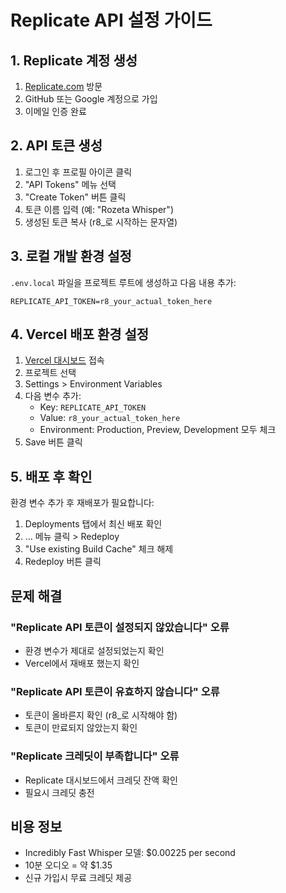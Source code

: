 # Replicate API 설정 가이드

## 1. Replicate 계정 생성
1. [Replicate.com](https://replicate.com) 방문
2. GitHub 또는 Google 계정으로 가입
3. 이메일 인증 완료

## 2. API 토큰 생성
1. 로그인 후 프로필 아이콘 클릭
2. "API Tokens" 메뉴 선택
3. "Create Token" 버튼 클릭
4. 토큰 이름 입력 (예: "Rozeta Whisper")
5. 생성된 토큰 복사 (r8_로 시작하는 문자열)

## 3. 로컬 개발 환경 설정
`.env.local` 파일을 프로젝트 루트에 생성하고 다음 내용 추가:

```
REPLICATE_API_TOKEN=r8_your_actual_token_here
```

## 4. Vercel 배포 환경 설정
1. [Vercel 대시보드](https://vercel.com) 접속
2. 프로젝트 선택
3. Settings > Environment Variables
4. 다음 변수 추가:
   - Key: `REPLICATE_API_TOKEN`
   - Value: `r8_your_actual_token_here`
   - Environment: Production, Preview, Development 모두 체크
5. Save 버튼 클릭

## 5. 배포 후 확인
환경 변수 추가 후 재배포가 필요합니다:
1. Deployments 탭에서 최신 배포 확인
2. ... 메뉴 클릭 > Redeploy
3. "Use existing Build Cache" 체크 해제
4. Redeploy 버튼 클릭

## 문제 해결

### "Replicate API 토큰이 설정되지 않았습니다" 오류
- 환경 변수가 제대로 설정되었는지 확인
- Vercel에서 재배포 했는지 확인

### "Replicate API 토큰이 유효하지 않습니다" 오류
- 토큰이 올바른지 확인 (r8_로 시작해야 함)
- 토큰이 만료되지 않았는지 확인

### "Replicate 크레딧이 부족합니다" 오류
- Replicate 대시보드에서 크레딧 잔액 확인
- 필요시 크레딧 충전

## 비용 정보
- Incredibly Fast Whisper 모델: $0.00225 per second
- 10분 오디오 = 약 $1.35
- 신규 가입시 무료 크레딧 제공